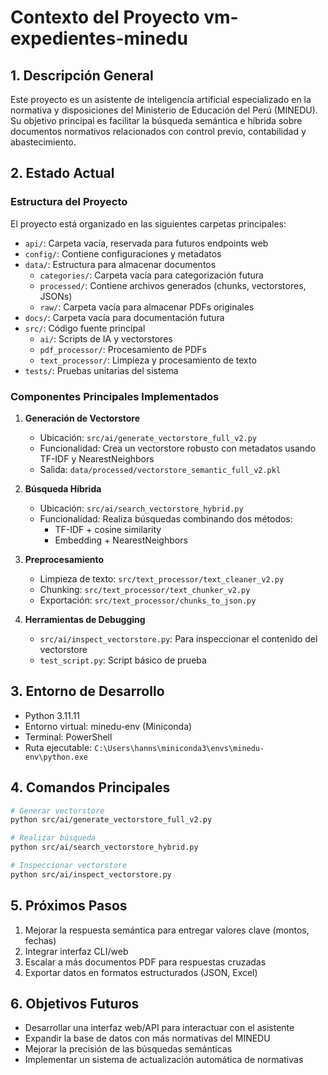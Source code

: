 # Contexto del Proyecto vm-expedientes-minedu

## 1. Descripción General
Este proyecto es un asistente de inteligencia artificial especializado en la normativa y disposiciones del Ministerio de Educación del Perú (MINEDU). Su objetivo principal es facilitar la búsqueda semántica e híbrida sobre documentos normativos relacionados con control previo, contabilidad y abastecimiento.

## 2. Estado Actual

### Estructura del Proyecto
El proyecto está organizado en las siguientes carpetas principales:
- `api/`: Carpeta vacía, reservada para futuros endpoints web
- `config/`: Contiene configuraciones y metadatos
- `data/`: Estructura para almacenar documentos
  - `categories/`: Carpeta vacía para categorización futura
  - `processed/`: Contiene archivos generados (chunks, vectorstores, JSONs)
  - `raw/`: Carpeta vacía para almacenar PDFs originales
- `docs/`: Carpeta vacía para documentación futura
- `src/`: Código fuente principal
  - `ai/`: Scripts de IA y vectorstores
  - `pdf_processor/`: Procesamiento de PDFs
  - `text_processor/`: Limpieza y procesamiento de texto
- `tests/`: Pruebas unitarias del sistema

### Componentes Principales Implementados
1. **Generación de Vectorstore**
   - Ubicación: `src/ai/generate_vectorstore_full_v2.py`
   - Funcionalidad: Crea un vectorstore robusto con metadatos usando TF-IDF y NearestNeighbors
   - Salida: `data/processed/vectorstore_semantic_full_v2.pkl`

2. **Búsqueda Híbrida**
   - Ubicación: `src/ai/search_vectorstore_hybrid.py`
   - Funcionalidad: Realiza búsquedas combinando dos métodos:
     - TF-IDF + cosine similarity
     - Embedding + NearestNeighbors

3. **Preprocesamiento**
   - Limpieza de texto: `src/text_processor/text_cleaner_v2.py`
   - Chunking: `src/text_processor/text_chunker_v2.py`
   - Exportación: `src/text_processor/chunks_to_json.py`

4. **Herramientas de Debugging**
   - `src/ai/inspect_vectorstore.py`: Para inspeccionar el contenido del vectorstore
   - `test_script.py`: Script básico de prueba

## 3. Entorno de Desarrollo
- Python 3.11.11
- Entorno virtual: minedu-env (Miniconda)
- Terminal: PowerShell
- Ruta ejecutable: `C:\Users\hanns\miniconda3\envs\minedu-env\python.exe`

## 4. Comandos Principales
```bash
# Generar vectorstore
python src/ai/generate_vectorstore_full_v2.py

# Realizar búsqueda
python src/ai/search_vectorstore_hybrid.py

# Inspeccionar vectorstore
python src/ai/inspect_vectorstore.py
```

## 5. Próximos Pasos
1. Mejorar la respuesta semántica para entregar valores clave (montos, fechas)
2. Integrar interfaz CLI/web
3. Escalar a más documentos PDF para respuestas cruzadas
4. Exportar datos en formatos estructurados (JSON, Excel)

## 6. Objetivos Futuros
- Desarrollar una interfaz web/API para interactuar con el asistente
- Expandir la base de datos con más normativas del MINEDU
- Mejorar la precisión de las búsquedas semánticas
- Implementar un sistema de actualización automática de normativas
